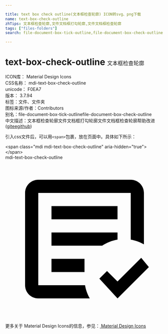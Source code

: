 ```yaml
---

title: text box check outline(文本框检查轮廓) ICON转svg、png下载
name: text-box-check-outline
zhTips: 文本框检查轮廓,文件文档框打勾轮廓,文件文档框检查轮廓
tags: ["files-folders"]
search: file-document-box-tick-outline,file-document-box-check-outline

---
```


# text-box-check-outline  <small style="font-size: 60%;font-weight: 100">文本框检查轮廓</small>


<div class="detail-page">
<p>
<span>
ICON库：
<span class="badge-secondary badge">Material Design Icons</span> 
</span>
<br/>
<span>
CSS名称：
<span class="badge-secondary badge">mdi-text-box-check-outline</span> 
</span>
<br/>
<span>
unicode：
<span class="badge-secondary badge">F0EA7</span> 
<copy-btn content='F0EA7' btn-title=""></copy-btn>
<copy-btn :content='String.fromCodePoint(parseInt("F0EA7", 16))' btn-title="复制U"></copy-btn>
</span>
<br/>
<span>
版本：
<span class="badge-secondary badge">3.7.94</span> 
</span><br/><span>标签：<span class="badge-light badge"><router-link to="/tags/files-folders.html">文件、文件夹</router-link></span></span>
<br/>
<span>图标来源/作者：<span class="badge-light badge">Contributors</span></span> 
<br/>
<span>别名：<span class="badge-light badge">file-document-box-tick-outline</span><span class="badge-light badge">file-document-box-check-outline</span></span><br/><span class="zh-detail">中文描述：<span class="badge-primary badge">文本框检查轮廓</span><span class="badge-primary badge">文件文档框打勾轮廓</span><span class="badge-primary badge">文件文档框检查轮廓</span><span class="help-link"><span>帮助改进</span>(<a href="https://gitee.com/liuwave/icon-helper/edit/master/json/material/text-box-check-outline.json" target="_blank" rel="noopener noreferrer">gitee</a><a href="https://github.com/liuwave/icon-helper/edit/master/json/material/text-box-check-outline.json" target="_blank" rel="noopener noreferrer">github</a></span>)</span><br/>
</p>
</div>
<div class="alert alert-dark">
  <i class="mdi mdi-text-box-check-outline mdi-48px"></i>
  <i class="mdi mdi-text-box-check-outline mdi-36px"></i>
  <i class="mdi mdi-text-box-check-outline mdi-24px"></i>
  <i class="mdi mdi-text-box-check-outline mdi-18px"></i>
</div>
<div>
  <p>引入css文件后，可以用<code>&lt;span&gt;</code>包裹，放在页面中。具体如下所示：    
  </p>
  <div class="alert alert-primary" style="font-size: 14px">
    &lt;span class="mdi mdi-text-box-check-outline" aria-hidden="true"&gt;&lt;/span&gt;
    <copy-btn content='<span class="mdi mdi-text-box-check-outline" aria-hidden="true"></span>'></copy-btn>
  </div>
  <div class="alert alert-secondary">
    <i class="mdi mdi-text-box-check-outline"
    style="font-size: 24px"
    aria-hidden="true"></i> mdi-text-box-check-outline
    <copy-btn content="mdi-text-box-check-outline" btn-title="复制图标名称"></copy-btn>
  </div>
</div>
<div id="svg" class="svg-wrap">
<svg xmlns="http://www.w3.org/2000/svg" viewBox="0 0 24 24"><path d="M17,21L14.25,18L15.41,16.84L17,18.43L20.59,14.84L21.75,16.25M12.8,21H5C3.89,21 3,20.11 3,19V5C3,3.89 3.89,3 5,3H19C20.11,3 21,3.89 21,5V12.8C20.39,12.45 19.72,12.2 19,12.08V5H5V19H12.08C12.2,19.72 12.45,20.39 12.8,21M12,17H7V15H12M14.68,13H7V11H17V12.08C16.15,12.22 15.37,12.54 14.68,13M17,9H7V7H17" /></svg>
</div>
<detail full-name='mdi-text-box-check-outline'></detail>
    
<div><p>更多关于 Material Design Icons的信息，参见：<a target="_blank" href="https://iconhelper.cn/material.html"> Material Design Icons</a>
</p></div>
